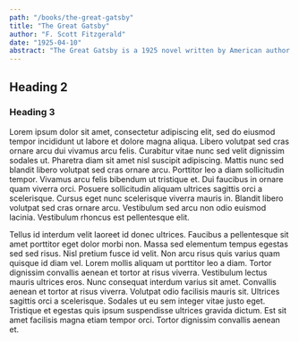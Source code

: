 ```yaml
---
path: "/books/the-great-gatsby"
title: "The Great Gatsby"
author: "F. Scott Fitzgerald"
date: "1925-04-10"
abstract: "The Great Gatsby is a 1925 novel written by American author F. Scott Fitzgerald that follows a cast of characters living in the fictional towns of West Egg and East Egg on prosperous Long Island in the summer of 1922."
---
```

## Heading 2

<h3>Heading 3</h3>
Lorem ipsum dolor sit amet, consectetur adipiscing elit, sed do eiusmod tempor incididunt ut labore et dolore magna aliqua. Libero volutpat sed cras ornare arcu dui vivamus arcu felis. Curabitur vitae nunc sed velit dignissim sodales ut. Pharetra diam sit amet nisl suscipit adipiscing. Mattis nunc sed blandit libero volutpat sed cras ornare arcu. Porttitor leo a diam sollicitudin tempor. Vivamus arcu felis bibendum ut tristique et. Dui faucibus in ornare quam viverra orci. Posuere sollicitudin aliquam ultrices sagittis orci a scelerisque. Cursus eget nunc scelerisque viverra mauris in. Blandit libero volutpat sed cras ornare arcu. Vestibulum sed arcu non odio euismod lacinia. Vestibulum rhoncus est pellentesque elit.

Tellus id interdum velit laoreet id donec ultrices. Faucibus a pellentesque sit amet porttitor eget dolor morbi non. Massa sed elementum tempus egestas sed sed risus. Nisl pretium fusce id velit. Non arcu risus quis varius quam quisque id diam vel. Lorem mollis aliquam ut porttitor leo a diam. Tortor dignissim convallis aenean et tortor at risus viverra. Vestibulum lectus mauris ultrices eros. Nunc consequat interdum varius sit amet. Convallis aenean et tortor at risus viverra. Volutpat odio facilisis mauris sit. Ultrices sagittis orci a scelerisque. Sodales ut eu sem integer vitae justo eget. Tristique et egestas quis ipsum suspendisse ultrices gravida dictum. Est sit amet facilisis magna etiam tempor orci. Tortor dignissim convallis aenean et.
